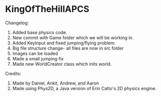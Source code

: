 # KingOfTheHillAPCS
Changelog:

1. Added base physics code.
2. New commit with Game folder which we will be working in.
3. Added KeyInput and fixed jumping/flying problem.
4. Big file structure change- all files are now in src folder
5. Images can be loaded
6. Made a small jumping fix
7. Made new WorldCreator class which inits world.

Credits:
1. Made by Daniel, Ankit, Andrew, and Aaron
2. Made using Phys2D, a Java version of Erin Catto's 2D physics engine.
